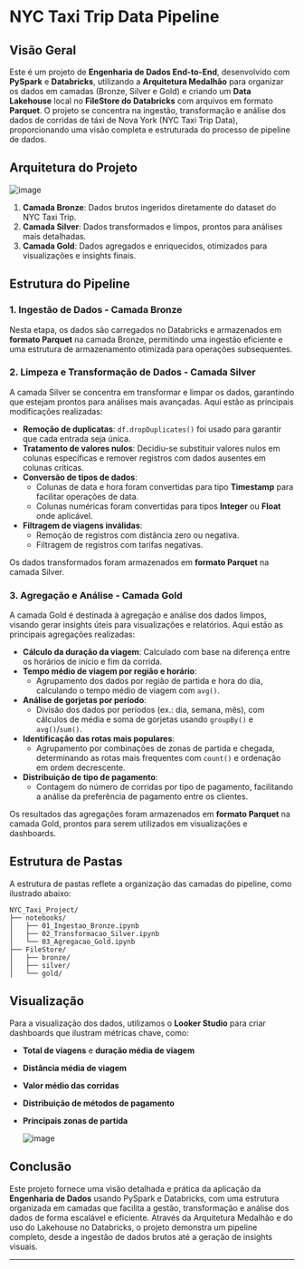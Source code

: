 # NYC Taxi Trip Data Pipeline

## Visão Geral

Este é um projeto de **Engenharia de Dados End-to-End**, desenvolvido com **PySpark** e **Databricks**, utilizando a **Arquitetura Medalhão** para organizar os dados em camadas (Bronze, Silver e Gold) e criando um **Data Lakehouse** local no **FileStore do Databricks** com arquivos em formato **Parquet**. O projeto se concentra na ingestão, transformação e análise dos dados de corridas de táxi de Nova York (NYC Taxi Trip Data), proporcionando uma visão completa e estruturada do processo de pipeline de dados.

## Arquitetura do Projeto

![image](https://github.com/user-attachments/assets/7d76e17e-8e92-4c4d-bc0f-3f3095a9905a)


1. **Camada Bronze**: Dados brutos ingeridos diretamente do dataset do NYC Taxi Trip.
2. **Camada Silver**: Dados transformados e limpos, prontos para análises mais detalhadas.
3. **Camada Gold**: Dados agregados e enriquecidos, otimizados para visualizações e insights finais.

## Estrutura do Pipeline

### 1. Ingestão de Dados - Camada Bronze

Nesta etapa, os dados são carregados no Databricks e armazenados em **formato Parquet** na camada Bronze, permitindo uma ingestão eficiente e uma estrutura de armazenamento otimizada para operações subsequentes.

### 2. Limpeza e Transformação de Dados - Camada Silver

A camada Silver se concentra em transformar e limpar os dados, garantindo que estejam prontos para análises mais avançadas. Aqui estão as principais modificações realizadas:

- **Remoção de duplicatas**: `df.dropDuplicates()` foi usado para garantir que cada entrada seja única.
- **Tratamento de valores nulos**: Decidiu-se substituir valores nulos em colunas específicas e remover registros com dados ausentes em colunas críticas.
- **Conversão de tipos de dados**:
  - Colunas de data e hora foram convertidas para tipo **Timestamp** para facilitar operações de data.
  - Colunas numéricas foram convertidas para tipos **Integer** ou **Float** onde aplicável.
- **Filtragem de viagens inválidas**:
  - Remoção de registros com distância zero ou negativa.
  - Filtragem de registros com tarifas negativas.

Os dados transformados foram armazenados em **formato Parquet** na camada Silver.

### 3. Agregação e Análise - Camada Gold

A camada Gold é destinada à agregação e análise dos dados limpos, visando gerar insights úteis para visualizações e relatórios. Aqui estão as principais agregações realizadas:

- **Cálculo da duração da viagem**: Calculado com base na diferença entre os horários de início e fim da corrida.
- **Tempo médio de viagem por região e horário**:
  - Agrupamento dos dados por região de partida e hora do dia, calculando o tempo médio de viagem com `avg()`.
- **Análise de gorjetas por período**:
  - Divisão dos dados por períodos (ex.: dia, semana, mês), com cálculos de média e soma de gorjetas usando `groupBy()` e `avg()`/`sum()`.
- **Identificação das rotas mais populares**:
  - Agrupamento por combinações de zonas de partida e chegada, determinando as rotas mais frequentes com `count()` e ordenação em ordem decrescente.
- **Distribuição de tipo de pagamento**:
  - Contagem do número de corridas por tipo de pagamento, facilitando a análise da preferência de pagamento entre os clientes.

Os resultados das agregações foram armazenados em **formato Parquet** na camada Gold, prontos para serem utilizados em visualizações e dashboards.

## Estrutura de Pastas

A estrutura de pastas reflete a organização das camadas do pipeline, como ilustrado abaixo:

```
NYC_Taxi_Project/
├── notebooks/
│   ├── 01_Ingestao_Bronze.ipynb
│   ├── 02_Transformacao_Silver.ipynb
│   └── 03_Agregacao_Gold.ipynb
├── FileStore/
│   ├── bronze/
│   ├── silver/
│   └── gold/
```

## Visualização

Para a visualização dos dados, utilizamos o **Looker Studio** para criar dashboards que ilustram métricas chave, como:

- **Total de viagens** e **duração média de viagem**
- **Distância média de viagem**
- **Valor médio das corridas**
- **Distribuição de métodos de pagamento**
- **Principais zonas de partida**
  
  ![image](https://github.com/user-attachments/assets/ee5eeb16-cc00-4e17-9894-1d4c115119d5)

## Conclusão

Este projeto fornece uma visão detalhada e prática da aplicação da **Engenharia de Dados** usando PySpark e Databricks, com uma estrutura organizada em camadas que facilita a gestão, transformação e análise dos dados de forma escalável e eficiente. Através da Arquitetura Medalhão e do uso do Lakehouse no Databricks, o projeto demonstra um pipeline completo, desde a ingestão de dados brutos até a geração de insights visuais.

---
